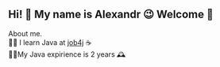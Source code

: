 ## Hi! 👋   My name is Alexandr 😉  Welcome 🤝

About me.</br>
👨‍💻 I learn Java at [job4j](https://job4j.ru/) ☕️</br>
👨‍🎓My Java expirience is 2 years 🕰️
